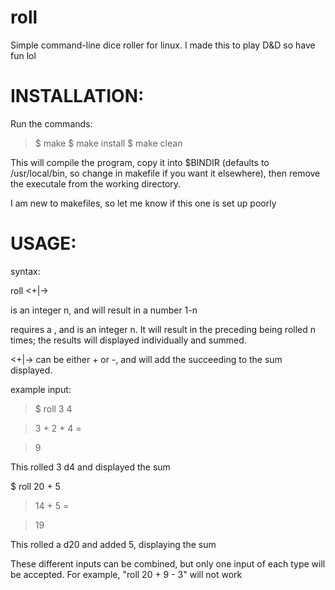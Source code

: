 # roll
Simple command-line dice roller for linux. I made this to play D&amp;D so have fun lol


# INSTALLATION:
Run the commands:
>$ make
>$ make install
>$ make clean

This will compile the program, copy it into $BINDIR (defaults to /usr/local/bin, so change in makefile if you want it elsewhere), then remove the executale from the working directory.

I am new to makefiles, so let me know if this one is set up poorly

# USAGE:

syntax:

roll <die type> <number of dice> <+|-> <integer>

<die type> is an integer n, and will result in a number 1-n 

<number of dice> requires a <die type>, and is an integer n. It will result in the preceding <die type> being rolled n times; the results will displayed individually and summed.

<+|-> can be either + or -, and will add the succeeding <integer> to the sum displayed.

example input:
>$ roll 3 4

> 3 + 2 + 4 =

> 9

This rolled 3 d4 and displayed the sum

$ roll 20 + 5

> 14 + 5 =

> 19

This rolled a d20 and added 5, displaying the sum

These different inputs can be combined, but only one input of each type will be accepted. For example, "roll 20 + 9 - 3" will not work
